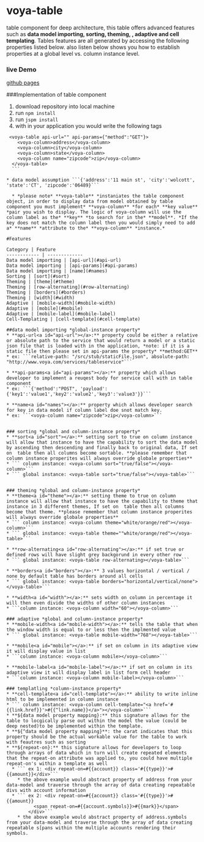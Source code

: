 # voya-table
table component for deep architecture, this table offers advanced features such as **data model importing, sorting, theming, , adaptive and cell templating**. Tables features are all generated by accessing the following properties listed below. also listen below shows you how to establish properties at a global level vs. column instance level.

### live Demo
[github pages](https://pages.github.voya.net/Voya/deep-ui-voya-table/)

###Implementation of table component
1. download repository into local machine
2. run ```npm install```
3. run ```jspm install```
4. with in your application you would write the following tags
  ```
   <voya-table api-url="" api-params={"method":"GET"}>
      <voya-column>address</voya-column>
      <voya-column>city</voya-column>
      <voya-column>state</voya-column>
      <voya-column name="zipcode">zip</voya-column>
    </voya-table>
    ```

  * data model assumption ```{'address':'11 main st', 'city':'wolcott', 'state':'CT', 'zipcode':'06489}```

    * *please note* **voya-table** *instaniates the table component object, in order to display data from model obtained by table component you must implement* **voya-column** *for each* **key value** *pair you wish to display. The logic of voya-column will use the column label as the* **key** *to search for in the* **model**. *If the key does not match the column label then you would simply need to add a* **name** *attribute to the* **voya-column** *instance.*

#Features

Category | Feature
------------ | -------------
Data model importing | [api-url](#api-url)
Data model importing | [api-params](#api-params)
Data model importing | [name](#names)
Sorting | [sort](#sort)
Theming | [theme](#theme)
Theming | [row-alternating](#row-alternating)
Theming | [borders](#borders)
Theming | [width](#width)
Adaptive | [mobile-width](#mobile-width)
Adaptive | [mobile](#mobile)
Adaptive | [mobile-label](#mobile-label)
Cell-Templating | [cell-template](#cell-template)

##data model importing *global-instance property*
* **api-url<a id="api-url"></a>:** property could be either a relative or absolute path to the service that would return a model or a static json file that is loaded with in the application, *note: if it is a static file then please set in api-params the property* **method:GET**
  * ex: ```relative-path: "/src/stub/staticFile.json", absolute-path: "http://www.voya.com/services/tableservice"```

* **api-params<a id="api-params"></a>:** property which allows developer to implement a reuqest body for service call with in table component
  * ex: ```{'method':"POST", 'payload':{'key1':'value1','key2':'value2','key3':'value3'}}```

* **name<a id="names"></a>:** property which allows developer search for key in data model if column label doe snot match key.
  * ex: ```<voya-column name="zipcode">zip</voya-column>```


### sorting *global and column-instance property*
* **sort<a id="sort"></a>:** setting sort to true on column instance will allow that instance to have the capability to sort the data model by ascending then descending and finally back to original data, If set on  table then all columns become sortable. **please remember that column instance properites will always override globale properties**
  * ``` column instance: <voya-column sort="true/false"></voya-column>```
  * ``` global instance: <voya-table sort="true/false"></voya-table>```


### theming *global and column-instance property*
* **theme<a id="theme"></a>:** setting theme to true on column instance will allow that instance to have the capability to theme that instance in 3 different themes, If set on  table then all columns become that theme. **please remember that column instance properites will always override globale properties**
  * ``` column instance: <voya-column theme="white/orange/red"></voya-column>```
  * ``` global instance: <voya-table theme=""white/orange/red"></voya-table>```

* **row-alternating<a id="row-alternating"></a>:** if set true or defined rows will have slight grey backgorund in every other row
  * ``` global instance: <voya-table row-alternating></voya-table>```

* **borders<a id="borders"></a>:** 3 values horizontal / vertical / none by default table has borders around all cells
  * ``` global instance: <voya-table borders="horizontal/vertical/none"></voya-table>```

* **width<a id="width"></a>:** sets width on column in percentage it will then even divide the widths of other column instances
  * ```column instance: <voya-column width="60"></voya-column>```

### adaptive *global and column-instance property*
* **mobile-width<a id="mobile-width"></a>:** tells the table that when the window width is equal to or less then the implmented value
  * ``` global instance: <voya-table mobile-width="768"></voya-table>```

* **mobile<a id="mobile"></a>:** if set on column in its adaptive view it will display value in list
  * ```column instance: <voya-column mobile></voya-column>```

* **mobile-label<a id="mobile-label"></a>:** if set on column in its adaptive view it will display label in list form cell header
  * ```column instance: <voya-column mobile-label></voya-column>```

### templatling *column-instance property*
* **cell-template<a id="cell-template"></a>:** ability to write inline html to be implemented in column instance
  * ``` column instance: <voya-column cell-template="<a href='#{{link.href}}'>#{{^link.name}}</a>"></voya-column>```
  * **${data model property mapping}:** this signature allows for the table to locgically parse out within the model the value (could be deep nested)to be implemented within the template.
  * **${^data model property mapping}**: the carat indicates that this property should be the actual workable value for the table to work with feautres such as sorting
  * **${repeat-on}:** this signature allows for developers to loop through arrays of data which in turn will create repeated elements that the repeat-on attribute was applied to, you could have multiple repeat-on's within a template as well
    * ``` ex 1: <div repeat-on=#{{account}} class='#{{type}}'>#{{amount}}</div>```
      * the above example would abstract property of address from your data-model and traverse through the array of data creating repeatable divs with account information
    * ``` ex 2: <div repeat-on=#{{account}} class='#{{type}}'>#{{amount}}
            <span repeat-on=#{{account.symbols}}>#{{mark}}</span>
          </div>```
      * the above example would abstract property of address.symbols from your data-model and traverse through the array of data creating repeatable s[pans within the multiple accounts rendering their symbols.
